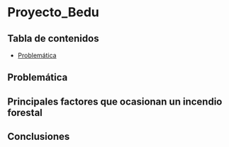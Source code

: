 # Proyecto_Bedu


## Tabla de contenidos
- [Problemática](#problemática)

## Problemática


## Principales factores que ocasionan un incendio forestal

## Conclusiones

